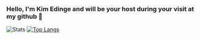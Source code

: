 ### Hello, I'm Kim Edinge and will be your host during your visit at my github 👋

![Stats](https://github-readme-stats.vercel.app/api?username=kimedinge&show_icons=true&theme=blue-green)
[![Top Langs](https://github-readme-stats.vercel.app/api/top-langs/?username=kimedinge&langs_count=8&theme=blue-green)](https://github.com/anuraghazra/github-readme-stats)
